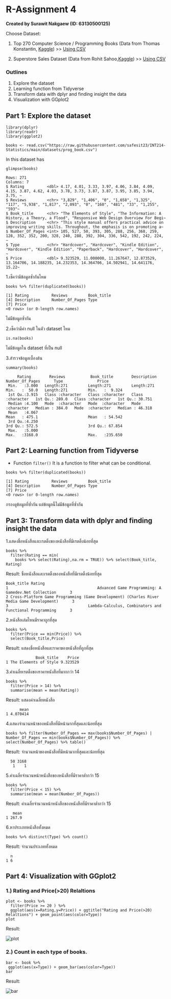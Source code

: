 # R-Assignment 4

**Created by Surawit Nakgaew (ID: 63130500125)**

Choose Dataset:
1. Top 270 Computer Science / Programming Books (Data from Thomas Konstantin, [Kaggle](https://www.kaggle.com/thomaskonstantin/top-270-rated-computer-science-programing-books)) >> [Using CSV](https://raw.githubusercontent.com/safesit23/INT214-Statistics/main/datasets/prog_book.csv)

2. Superstore Sales Dataset (Data from Rohit Sahoo,[Kaggle](https://www.kaggle.com/rohitsahoo/sales-forecasting)) >> [Using CSV](https://raw.githubusercontent.com/safesit23/INT214-Statistics/main/datasets/superstore_sales.csv)


### Outlines
1. Explore the dataset
2. Learning function from Tidyverse
3. Transform data with dplyr and finding insight the data
4. Visualization with GGplot2

## Part 1: Explore the dataset

```
library(dplyr)
library(readr)
library(ggplot2)

books <- read.csv("https://raw.githubusercontent.com/safesit23/INT214-Statistics/main/datasets/prog_book.csv")
```
In this dataset has
```
glimpse(books)
```
```
Rows: 271
Columns: 7
$ Rating          <dbl> 4.17, 4.01, 3.33, 3.97, 4.06, 3.84, 4.09, 4.15, 3.87, 4.62, 4.03, 3.78, 3.73, 3.87, 3.87, 3.95, 3.85, 3.94, 3.75, ~
$ Reviews         <chr> "3,829", "1,406", "0", "1,658", "1,325", "117", "5,938", "1,817", "2,093", "0", "160", "481", "33", "1,255", "593"~
$ Book_title      <chr> "The Elements of Style", "The Information: A History, a Theory, a Flood", "Responsive Web Design Overview For Begi~
$ Description     <chr> "This style manual offers practical advice on improving writing skills. Throughout, the emphasis is on promoting a~
$ Number_Of_Pages <int> 105, 527, 50, 393, 305, 288, 256, 368, 259, 128, 352, 352, 200, 328, 240, 288, 392, 304, 336, 542, 192, 242, 224, ~
$ Type            <chr> "Hardcover", "Hardcover", "Kindle Edition", "Hardcover", "Kindle Edition", "Paperback", "Hardcover", "Hardcover", ~
$ Price           <dbl> 9.323529, 11.000000, 11.267647, 12.873529, 13.164706, 14.188235, 14.232353, 14.364706, 14.502941, 14.641176, 15.22~
```
1.เช็คว่ามีข้อมูลซ้ำกันไหม
```
books %>% filter(duplicated(books))
```
```
[1] Rating          Reviews         Book_title     
[4] Description     Number_Of_Pages Type           
[7] Price 
<0 rows> (or 0-length row.names)
```
ไม่มีข้อมูลซ้ำกัน

2.เช็คว่ามีค่า null ในตัว dataset ไหม
```
is.na(books)
```
ไม่มีข้อมูลใน dataset ที่เป็น null

3.สำรวจข้อมูลเบื้องต้น

```
summary(books)
```

```
     Rating        Reviews           Book_title        Description        Number_Of_Pages      Type               Price        
 Min.   :3.000   Length:271         Length:271         Length:271         Min.   :  50.0   Length:271         Min.   :  9.324  
 1st Qu.:3.915   Class :character   Class :character   Class :character   1st Qu.: 289.0   Class :character   1st Qu.: 30.751  
 Median :4.100   Mode  :character   Mode  :character   Mode  :character   Median : 384.0   Mode  :character   Median : 46.318  
 Mean   :4.067                                                            Mean   : 475.1                      Mean   : 54.542  
 3rd Qu.:4.250                                                            3rd Qu.: 572.5                      3rd Qu.: 67.854  
 Max.   :5.000                                                            Max.   :3168.0                      Max.   :235.650  
 ```

## Part 2: Learning function from Tidyverse

- Function `filter()` It is a function to filter what can be conditional.

```
books %>% filter(duplicated(books))
```

```
[1] Rating          Reviews         Book_title     
[4] Description     Number_Of_Pages Type           
[7] Price 
<0 rows> (or 0-length row.names)
```
กรองดูข้อมูลที่ซ้ำกัน แต่ข้อมูลนี้ไม่มีข้อมูลที่ซ้ำกัน

## Part 3: Transform data with dplyr and finding insight the data

1.แสดงชื่อหนังสือและเรตติ้งของหนังสือที่มีเรตติ้งน้อยที่สุด

```
books %>% 
  filter(Rating == min(
    books %>% select(Rating),na.rm = TRUE)) %>% select(Book_title, Rating)
```

Result: ชื่อหนังสือและเรตติ้งของหนังสือที่มีเรตติ้งน้อยที่สุด

```
Book_title Rating
1                                       Advanced Game Programming: A Gamedev.Net Collection      3
2 Cross-Platform Game Programming (Game Development) (Charles River Media Game Development)      3
3                                   Lambda-Calculus, Combinators and Functional Programming      3

```
2.หนังสือเล่มไหนมีราคาถูกที่สุด

```
books %>% 
  filter(Price == min(Price)) %>% 
  select(Book_title,Price)
```

Result: แสดงชื่อหนังสือและราคาของหนังสือที่ถูกที่สุด

```
             Book_title    Price
1 The Elements of Style 9.323529
```

3.ค่าเฉลี่ยเรตติ้งของราคาหนังสือที่มากกว่า 14

```
books %>%
  filter(Price > 14) %>%
  summarise(mean = mean(Rating))
```

Result: แสดงค่าเฉลี่ยหนังสือ

```
      mean
1 4.070414
```

4.แสดงจำนวนหน้าของหนังสือที่มีหน้ามากที่สุดและน้อยที่สุด

```
books %>% filter(Number_Of_Pages == max(books$Number_Of_Pages) | Number_Of_Pages == min(books$Number_Of_Pages)) %>% select(Number_Of_Pages) %>% table()
```

Result: จำนวนหน้าของหนังสือที่มีหน้ามากที่สุดและน้อยที่สุด

```
  50 3168 
   1    1 
```

5.ค่าเฉลี่ยจำนวนหน้าหนังสือของหนังสือที่มีราคาต่ำกว่า 15

```
books %>% 
  filter(Price < 15) %>%
  summarise(mean = mean(Number_Of_Pages))
```

Result: ค่าเฉลี่ยจำนวนหน้าหนังสือของหนังสือที่มีราคาต่ำกว่า 15

```
   mean
1 267.9
```

6.หาประเภทหนังสือทั้งหมด

```
books %>% distinct(Type) %>% count()
```

Result: จำนวนประเภททั้งหมด

```
  n
1 6
```

## Part 4: Visualization with GGplot2
### 1.) Rating and Price(>20) Relaltions
```
plot <- books %>% 
  filter(Price >= 20 ) %>% 
  ggplot(aes(x=Rating,y=Price)) + ggtitle("Rating and Price(>20) Relaltions") + geom_point(aes(color=Type))
plot
```
Result:

![plot](graph/Rplot1.png)

### 2.) Count in each type of books.

```
bar <- book %>% 
 ggplot(aes(x=Type)) + geom_bar(aes(color=Type))
bar
```
Result:

![bar](graph/Rplot2.png)
